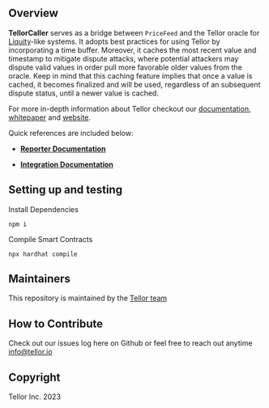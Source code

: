 ## Overview

<b>TellorCaller</b> serves as a bridge between `PriceFeed` and the Tellor oracle for [Liquity](https://www.liquity.org/)-like systems. It adopts best practices for using Tellor by incorporating a time buffer. Moreover, it caches the most recent value and timestamp to mitigate dispute attacks, where potential attackers may dispute valid values in order pull more favorable older values from the oracle. Keep in mind that this caching feature implies that once a value is cached, it becomes finalized and will be used, regardless of an subsequent dispute status, until a newer value is cached.

For more in-depth information about Tellor checkout our [documentation](https://docs.tellor.io), [whitepaper](https://tellor.io/whitepaper/) and [website](https://tellor.io/).

Quick references are included below:

* <b> [Reporter Documentation](https://docs.tellor.io/tellor/reporting-data/introduction)</b>

* <b> [Integration Documentation](https://docs.tellor.io/tellor/getting-data/reading-data)</b>

## Setting up and testing

Install Dependencies
```
npm i
```
Compile Smart Contracts
```
npx hardhat compile
```

## Maintainers <a name="maintainers"> </a>
This repository is maintained by the [Tellor team](https://github.com/orgs/tellor-io/people)


## How to Contribute<a name="how2contribute"> </a>  

Check out our issues log here on Github or feel free to reach out anytime [info@tellor.io](mailto:info@tellor.io)

## Copyright

Tellor Inc. 2023